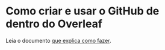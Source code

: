 # Como criar e usar o GitHub de dentro do Overleaf

Leia o documento [que explica como fazer](CriandoUmRepositorioGitHubNoOverleaf.pdf).
